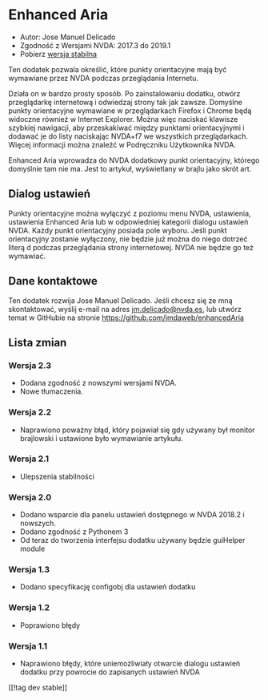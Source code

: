 # Enhanced Aria #

* Autor: Jose Manuel Delicado
* Zgodność z Wersjami NVDA: 2017.3 do 2019.1
* Pobierz [wersja stabilna][1]

Ten dodatek pozwala określić, które punkty orientacyjne mają być wymawiane
przez NVDA podczas przeglądania Internetu.

Działa on w bardzo prosty sposób. Po zainstalowaniu dodatku, otwórz
przeglądarkę internetową i odwiedzaj strony tak jak zawsze. Domyślne punkty
orientacyjne wymawiane w przeglądarkach Firefox i Chrome będą widoczne
również w Internet Explorer. Można więc naciskać klawisze szybkiej
nawigacji, aby przeskakiwać między punktami orientacyjnymi i dodawać je do
listy naciskając NVDA+f7 we wszystkich przeglądarkach. Więcej informacji
można znaleźć w Podręczniku Użytkownika NVDA.

Enhanced Aria wprowadza do NVDA dodatkowy punkt orientacyjny, którego
domyślnie tam nie ma. Jest to artykuł, wyświetlany w brajlu jako skrót art.

## Dialog ustawień

Punkty orientacyjne można wyłączyć z poziomu menu NVDA, ustawienia,
ustawienia Enhanced Aria lub w odpowiedniej kategorii dialogu ustawień
NVDA. Każdy punkt orientacyjny posiada pole wyboru. Jeśli punkt orientacyjny
zostanie wyłączony, nie będzie już można do niego dotrzeć literą d podczas
przeglądania strony internetowej. NVDA nie będzie go też wymawiać.

## Dane kontaktowe

Ten dodatek rozwija Jose Manuel Delicado. Jeśli chcesz się ze mną
skontaktować, wyślij e-mail na adres jm.delicado@nvda.es, lub utwórz temat w
GitHubie na stronie https://github.com/jmdaweb/enhancedAria

## Lista zmian

### Wersja 2.3

* Dodana zgodność z nowszymi wersjami NVDA.
* Nowe tłumaczenia.

### Wersja 2.2

* Naprawiono poważny błąd, który pojawiał się gdy używany był monitor
  brajlowski i ustawione było wymawianie artykułu.

### Wersja 2.1

* Ulepszenia stabilności

### Wersja 2.0

* Dodano wsparcie dla panelu ustawień dostępnego w NVDA 2018.2 i nowszych.
* Dodano zgodność z Pythonem 3
* Od teraz do tworzenia interfejsu dodatku używany będzie guiHelper module

### Wersja 1.3

* Dodano specyfikację configobj dla ustawień dodatku

### Wersja 1.2

* Poprawiono błędy

### Wersja 1.1

* Naprawiono błędy, które uniemożliwiały otwarcie dialogu ustawień dodatku
  przy powrocie do zapisanych ustawień NVDA

[[!tag dev stable]]

[1]: https://addons.nvda-project.org/files/get.php?file=earia
